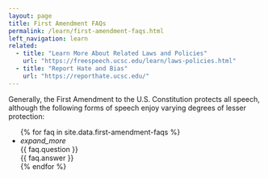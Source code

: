 ```yaml
---
layout: page
title: First Amendment FAQs
permalink: /learn/first-amendment-faqs.html
left_navigation: learn
related:
  - title: "Learn More About Related Laws and Policies"
    url: "https://freespeech.ucsc.edu/learn/laws-policies.html"
  - title: "Report Hate and Bias"
    url: "https://reporthate.ucsc.edu/"
---
```


Generally, the First Amendment to the U.S. Constitution protects all speech, although the following forms of speech enjoy varying degrees of lesser protection:

<ul class="collapsible" data-collapsible="accordion">
  {% for faq in site.data.first-amendment-faqs %}
  <li class="faqs-list">
     <div class="collapsible-header">
      <div class="expand-icon">
        <i class="material-icons right more" aria-expanded="false" aria-controls="accordion-panel-{{ faq.content-marking }}">expand_more</i>
        <i class="material-icons right less" style="display: none" aria-expanded="true" aria-controls="accordion-panel-{{ faq.content-marking }}">expand_less</i>
      </div>
      <div class="faq-title">{{ faq.question }}</div>
     </div>
     <div class="collapsible-body" aria-labelledby="accordion-header-{{ faq.content-marking }}">{{ faq.answer }}</div>
  </li>
  {% endfor %}
</ul>